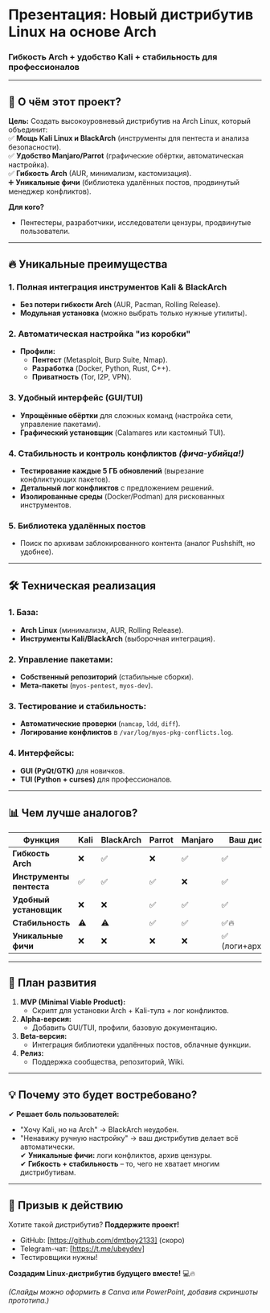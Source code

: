 # **Презентация: Новый дистрибутив Linux на основе Arch**  
### **Гибкость Arch + удобство Kali + стабильность для профессионалов**  

---

## **📌 О чём этот проект?**  
**Цель:** Создать высокоуровневый дистрибутив на Arch Linux, который объединит:  
✅ **Мощь Kali Linux и BlackArch** (инструменты для пентеста и анализа безопасности).  
✅ **Удобство Manjaro/Parrot** (графические обёртки, автоматическая настройка).  
✅ **Гибкость Arch** (AUR, минимализм, кастомизация).  
➕ **Уникальные фичи** (библиотека удалённых постов, продвинутый менеджер конфликтов).  

**Для кого?**  
- Пентестеры, разработчики, исследователи цензуры, продвинутые пользователи.  

---

## **🔥 Уникальные преимущества**  

### **1. Полная интеграция инструментов Kali & BlackArch**  
- **Без потери гибкости Arch** (AUR, Pacman, Rolling Release).  
- **Модульная установка** (можно выбрать только нужные утилиты).  

### **2. Автоматическая настройка "из коробки"**  
- **Профили:**  
  - **Пентест** (Metasploit, Burp Suite, Nmap).  
  - **Разработка** (Docker, Python, Rust, C++).  
  - **Приватность** (Tor, I2P, VPN).  

### **3. Удобный интерфейс (GUI/TUI)**  
- **Упрощённые обёртки** для сложных команд (настройка сети, управление пакетами).  
- **Графический установщик** (Calamares или кастомный TUI).  

### **4. Стабильность и контроль конфликтов** *(фича-убийца!)*  
- **Тестирование каждые 5 ГБ обновлений** (вырезание конфликтующих пакетов).  
- **Детальный лог конфликтов** с предложением решений.  
- **Изолированные среды** (Docker/Podman) для рискованных инструментов.  

### **5. Библиотека удалённых постов**  
- Поиск по архивам заблокированного контента (аналог Pushshift, но удобнее).  

---

## **🛠 Техническая реализация**  

### **1. База:**  
- **Arch Linux** (минимализм, AUR, Rolling Release).  
- **Инструменты Kali/BlackArch** (выборочная интеграция).  

### **2. Управление пакетами:**  
- **Собственный репозиторий** (стабильные сборки).  
- **Мета-пакеты** (`myos-pentest`, `myos-dev`).  

### **3. Тестирование и стабильность:**  
- **Автоматические проверки** (`namcap`, `ldd`, `diff`).  
- **Логирование конфликтов** в `/var/log/myos-pkg-conflicts.log`.  

### **4. Интерфейсы:**  
- **GUI (PyQt/GTK)** для новичков.  
- **TUI (Python + curses)** для профессионалов.  

---

## **📊 Чем лучше аналогов?**  

| **Функция**               | **Kali** | **BlackArch** | **Parrot** | **Manjaro** | **Ваш дистр** |  
|---------------------------|----------|---------------|------------|-------------|---------------|  
| **Гибкость Arch**         | ❌        | ✅             | ❌          | ✅           | ✅             |  
| **Инструменты пентеста**  | ✅        | ✅             | ✅          | ❌           | ✅             |  
| **Удобный установщик**    | ❌        | ❌             | ✅          | ✅           | ✅             |  
| **Стабильность**          | ⚠️        | ⚠️             | ✅          | ✅           | ✅🔥           |  
| **Уникальные фичи**       | ❌        | ❌             | ❌          | ❌           | ✅ (логи+архивы)|  

---

## **🚀 План развития**  

1. **MVP (Minimal Viable Product):**  
   - Скрипт для установки Arch + Kali-тулз + лог конфликтов.  
2. **Alpha-версия:**  
   - Добавить GUI/TUI, профили, базовую документацию.  
3. **Beta-версия:**  
   - Интеграция библиотеки удалённых постов, облачные функции.  
4. **Релиз:**  
   - Поддержка сообщества, репозиторий, Wiki.  

---

## **💡 Почему это будет востребовано?**  
✔ **Решает боль пользователей:**  
   - "Хочу Kali, но на Arch" → BlackArch неудобен.  
   - "Ненавижу ручную настройку" → ваш дистрибутив делает всё автоматически.  
✔ **Уникальные фичи:** логи конфликтов, архив цензуры.  
✔ **Гибкость + стабильность** – то, чего не хватает многим дистрибутивам.  

---

## **📢 Призыв к действию**  
Хотите такой дистрибутив? **Поддержите проект!**  
- GitHub: [https://github.com/dmtboy2133] (скоро)  
- Telegram-чат: [https://t.me/ubeydev]  
- Тестировщики нужны!  

**Создадим Linux-дистрибутив будущего вместе!** 💻🔥  

*(Слайды можно оформить в Canva или PowerPoint, добавив скриншоты прототипа.)*
